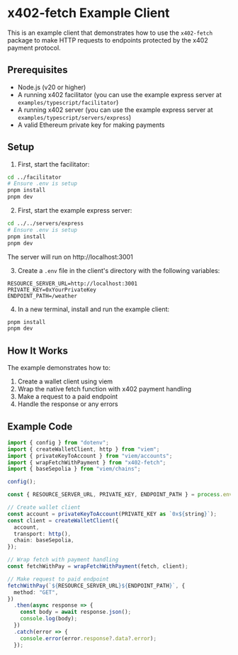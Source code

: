 # x402-fetch Example Client

This is an example client that demonstrates how to use the `x402-fetch` package to make HTTP requests to endpoints protected by the x402 payment protocol.

## Prerequisites

- Node.js (v20 or higher)
- A running x402 facilitator (you can use the example express server at `examples/typescript/facilitator`)
- A running x402 server (you can use the example express server at `examples/typescript/servers/express`)
- A valid Ethereum private key for making payments

## Setup

1. First, start the facilitator:

```bash
cd ../facilitator
# Ensure .env is setup
pnpm install
pnpm dev
```

2. First, start the example express server:
```bash
cd ../../servers/express
# Ensure .env is setup
pnpm install
pnpm dev
```
The server will run on http://localhost:3001

3. Create a `.env` file in the client's directory with the following variables:
```env
RESOURCE_SERVER_URL=http://localhost:3001
PRIVATE_KEY=0xYourPrivateKey
ENDPOINT_PATH=/weather
```

4. In a new terminal, install and run the example client:
```bash
pnpm install
pnpm dev
```

## How It Works

The example demonstrates how to:
1. Create a wallet client using viem
2. Wrap the native fetch function with x402 payment handling
3. Make a request to a paid endpoint
4. Handle the response or any errors

## Example Code

```typescript
import { config } from "dotenv";
import { createWalletClient, http } from "viem";
import { privateKeyToAccount } from "viem/accounts";
import { wrapFetchWithPayment } from "x402-fetch";
import { baseSepolia } from "viem/chains";

config();

const { RESOURCE_SERVER_URL, PRIVATE_KEY, ENDPOINT_PATH } = process.env;

// Create wallet client
const account = privateKeyToAccount(PRIVATE_KEY as `0x${string}`);
const client = createWalletClient({
  account,
  transport: http(),
  chain: baseSepolia,
});

// Wrap fetch with payment handling
const fetchWithPay = wrapFetchWithPayment(fetch, client);

// Make request to paid endpoint
fetchWithPay(`${RESOURCE_SERVER_URL}${ENDPOINT_PATH}`, {
  method: "GET",
})
  .then(async response => {
    const body = await response.json();
    console.log(body);
  })
  .catch(error => {
    console.error(error.response?.data?.error);
  });
```
